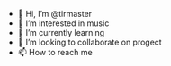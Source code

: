 - 👋 Hi, I’m @tirmaster
- 👀 I’m interested in music
- 🌱 I’m currently learning
- 💞️ I’m looking to collaborate on progect
- 📫 How to reach me

<!---
tirmaster/tirmaster is a ✨ special ✨ repository because its `README.md` (this file) appears on your GitHub profile.
You can click the Preview link to take a look at your changes.
--->
